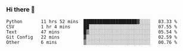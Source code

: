### Hi there 👋


<!--START_SECTION:waka-->
```text
Python       11 hrs 52 mins  ████████████████████▓░░░░   83.33 % 
CSV          1 hr 4 mins     ██░░░░░░░░░░░░░░░░░░░░░░░   07.55 % 
Text         47 mins         █▒░░░░░░░░░░░░░░░░░░░░░░░   05.54 % 
Git Config   22 mins         ▓░░░░░░░░░░░░░░░░░░░░░░░░   02.59 % 
Other        6 mins          ▒░░░░░░░░░░░░░░░░░░░░░░░░   00.76 % 
```
<!--END_SECTION:waka-->
<!--
**jimtje/jimtje** is a ✨ _special_ ✨ repository because its `README.md` (this file) appears on your GitHub profile.


Here are some ideas to get you started:

- 🔭 I’m currently working on ...
- 🌱 I’m currently learning ...
- 👯 I’m looking to collaborate on ...
- 🤔 I’m looking for help with ...
- 💬 Ask me about ...
- 📫 How to reach me: ...
- 😄 Pronouns: ...
- ⚡ Fun fact: ...
-->
